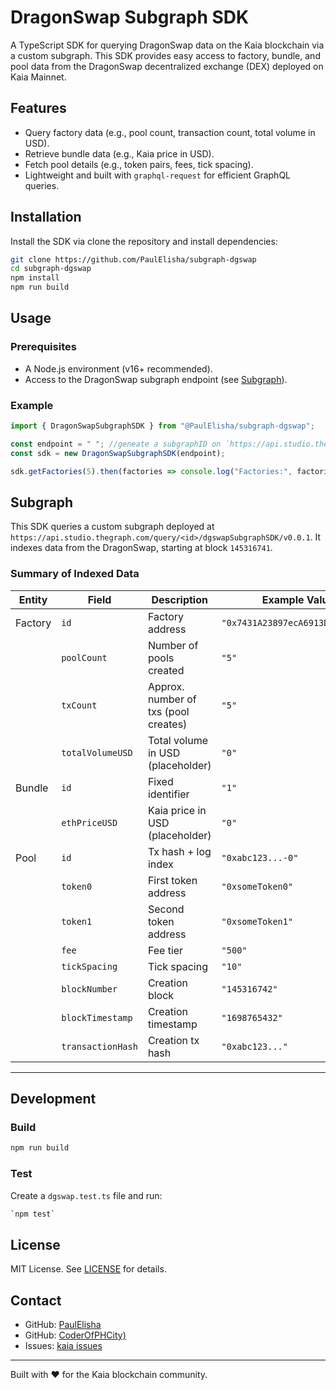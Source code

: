 # DragonSwap Subgraph SDK

A TypeScript SDK for querying DragonSwap data on the Kaia blockchain via a custom subgraph. This SDK provides easy access to factory, bundle, and pool data from the DragonSwap decentralized exchange (DEX) deployed on Kaia Mainnet.

## Features

- Query factory data (e.g., pool count, transaction count, total volume in USD).
- Retrieve bundle data (e.g., Kaia price in USD).
- Fetch pool details (e.g., token pairs, fees, tick spacing).
- Lightweight and built with `graphql-request` for efficient GraphQL queries.

## Installation

Install the SDK via clone the repository and install dependencies:

```bash
git clone https://github.com/PaulElisha/subgraph-dgswap
cd subgraph-dgswap
npm install
npm run build
```

## Usage

### Prerequisites

- A Node.js environment (v16+ recommended).
- Access to the DragonSwap subgraph endpoint (see [Subgraph](#subgraph)).

### Example

```typescript
import { DragonSwapSubgraphSDK } from "@PaulElisha/subgraph-dgswap";

const endpoint = " "; //geneate a subgraphID on `https://api.studio.thegraph.com/query/<id>/dgswapSubgraphSDK/v0.0.1`
const sdk = new DragonSwapSubgraphSDK(endpoint);

sdk.getFactories(5).then(factories => console.log("Factories:", factories));
```

## Subgraph

This SDK queries a custom subgraph deployed at `https://api.studio.thegraph.com/query/<id>/dgswapSubgraphSDK/v0.0.1`. 
It indexes data from the DragonSwap, starting at block `145316741`.


### Summary of Indexed Data
| Entity   | Field             | Description                          | Example Value                     |
|----------|-------------------|--------------------------------------|-----------------------------------|
| Factory  | `id`              | Factory address                      | `"0x7431A23897ecA6913D5c816..."` |
|          | `poolCount`       | Number of pools created              | `"5"`                            |
|          | `txCount`         | Approx. number of txs (pool creates) | `"5"`                            |
|          | `totalVolumeUSD`  | Total volume in USD (placeholder)    | `"0"`                            |
| Bundle   | `id`              | Fixed identifier                     | `"1"`                            |
|          | `ethPriceUSD`     | Kaia price in USD (placeholder)      | `"0"`                            |
| Pool     | `id`              | Tx hash + log index                  | `"0xabc123...-0"`               |
|          | `token0`          | First token address                  | `"0xsomeToken0"`                |
|          | `token1`          | Second token address                 | `"0xsomeToken1"`                |
|          | `fee`             | Fee tier                             | `"500"`                         |
|          | `tickSpacing`     | Tick spacing                         | `"10"`                          |
|          | `blockNumber`     | Creation block                       | `"145316742"`                   |
|          | `blockTimestamp`  | Creation timestamp                   | `"1698765432"`                  |
|          | `transactionHash` | Creation tx hash                     | `"0xabc123..."`                |

---
## Development

### Build

```bash
npm run build
```

### Test

Create a `dgswap.test.ts` file and run:

```bash
`npm test`
```

## License

MIT License. See [LICENSE](LICENSE) for details.

## Contact

- GitHub: [PaulElisha](https://github.com/PaulElisha)
- GitHub: [CoderOfPHCity)](https://github.com/CoderOfPHCity)
- Issues: [kaia issues](https://github.com/kaiachain/kaia-dapp-mono/issues/398)

---
Built with ❤️ for the Kaia blockchain community.